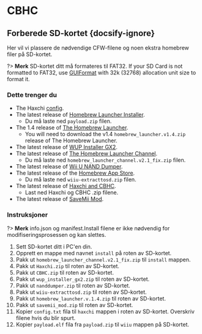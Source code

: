 # CBHC

## Forberede SD-kortet {docsify-ignore}

Her vil vi plassere de nødvendige CFW-filene og noen ekstra homebrew filer på SD-kortet.

?> **Merk** SD-kortet ditt må formateres til FAT32. If your SD Card is not formatted to FAT32, use [GUIFormat](http://www.ridgecrop.demon.co.uk/index.htm?guiformat.htm) with 32k (32768) allocation unit size to format it.

### Dette trenger du

- The Haxchi <a href="docs/files/config.txt" download>config</a>.
- The latest release of [Homebrew Launcher Installer](https://github.com/wiiu-env/homebrew_launcher_installer/releases/latest).
  - Du må laste ned `payload.zip` filen.
- The 1.4 release of [The Homebrew Launcher](https://github.com/dimok789/homebrew_launcher/releases/tag/1.4).
  - You will need to download the v1.4 `homebrew_launcher.v1.4.zip` release of The Homebrew Launcher.
- The latest release of [WUP Installer GX2](http://wiiubru.com/appstore/zips/wup_installer_gx2.zip).
- The latest release of [The Homebrew Launcher Channel](https://github.com/GaryOderNichts/homebrew_launcher/releases/tag/v2.1_fix).
  - Du må laste ned `homebrew_launcher_channel.v2.1_fix.zip` filen.
- The latest release of [Wii U NAND Dumper](https://github.com/koolkdev/wiiu-nanddumper/releases/latest).
- The latest release of the [Homebrew App Store](https://github.com/vgmoose/hbas/releases/latest).
  - Du må laste ned `wiiu-extracttosd.zip` filen.
- The latest release of [Haxchi and CBHC](https://github.com/FIX94/haxchi/releases/latest).
  - Last ned Haxchi og CBHC .zip filene.
- The latest release of <a href="docs/files/savemii_mod.zip" download>SaveMii Mod</a>.

### Instruksjoner

?> **Merk** info.json og manifest.Install filene er ikke nødvendig for modifiseringsprosessen og kan slettes.

1. Sett SD-kortet ditt i PC'en din.
1. Opprett en mappe med navnet `install` på roten av SD-kortet.
1. Pakk ut `homebrew_launcher_channel.v2.1_fix.zip` til `install` mappen.
1. Pakk ut `Haxchi.zip` til roten av SD-kortet.
1. Pakk ut `CBHC.zip` til roten av SD-kortet.
1. Pakk ut `wup_installer_gx2.zip` til roten av SD-kortet.
1. Pakk ut `nanddumper.zip` til roten av SD-kortet.
1. Pakk ut `wiiu-extracttosd.zip` til roten av SD-kortet.
1. Pakk ut `homebrew_launcher.v.1.4.zip` til roten av SD-kortet.
1. Pakk ut `savemii_mod.zip` til roten av SD-kortet.
1. Kopier `config.txt` fila til `haxchi` mappen i roten av SD-kortet. Overskriv filene hvis du blir spurt.
1. Kopier `payload.elf` fila fra `payload.zip` til `wiiu` mappen på SD-kortet.